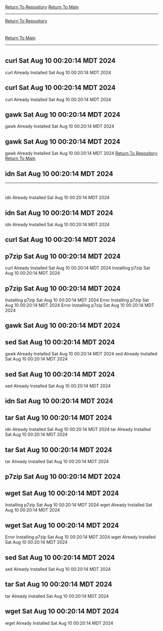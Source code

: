 [Return To Repository](https://github.com/DigitalWarrior/piholeparser/)
[Return To Main](https://github.com/DigitalWarrior/piholeparser/blob/master/RecentRunLogs/Mainlog.md)
____________________________________
[Return To Repository](https://github.com/DigitalWarrior/piholeparser/)
# 
[Return To Main](https://github.com/DigitalWarrior/piholeparser/blob/master/RecentRunLogs/Mainlog.md)
____________________________________
# 
## curl Sat Aug 10 00:20:14 MDT 2024
curl Already Installed Sat Aug 10 00:20:14 MDT 2024
## curl Sat Aug 10 00:20:14 MDT 2024
curl Already Installed Sat Aug 10 00:20:14 MDT 2024
## gawk Sat Aug 10 00:20:14 MDT 2024
gawk Already Installed Sat Aug 10 00:20:14 MDT 2024
## gawk Sat Aug 10 00:20:14 MDT 2024
gawk Already Installed Sat Aug 10 00:20:14 MDT 2024
[Return To Repository](https://github.com/DigitalWarrior/piholeparser/)
[Return To Main](https://github.com/DigitalWarrior/piholeparser/blob/master/RecentRunLogs/Mainlog.md)
## idn Sat Aug 10 00:20:14 MDT 2024
____________________________________
# 
idn Already Installed Sat Aug 10 00:20:14 MDT 2024
## idn Sat Aug 10 00:20:14 MDT 2024
idn Already Installed Sat Aug 10 00:20:14 MDT 2024
## curl Sat Aug 10 00:20:14 MDT 2024
## p7zip Sat Aug 10 00:20:14 MDT 2024
curl Already Installed Sat Aug 10 00:20:14 MDT 2024
Installing p7zip Sat Aug 10 00:20:14 MDT 2024
## p7zip Sat Aug 10 00:20:14 MDT 2024
Installing p7zip Sat Aug 10 00:20:14 MDT 2024
Error Installing p7zip Sat Aug 10 00:20:14 MDT 2024
Error Installing p7zip Sat Aug 10 00:20:14 MDT 2024
## gawk Sat Aug 10 00:20:14 MDT 2024
## sed Sat Aug 10 00:20:14 MDT 2024
gawk Already Installed Sat Aug 10 00:20:14 MDT 2024
sed Already Installed Sat Aug 10 00:20:14 MDT 2024
## sed Sat Aug 10 00:20:14 MDT 2024
sed Already Installed Sat Aug 10 00:20:14 MDT 2024
## idn Sat Aug 10 00:20:14 MDT 2024
## tar Sat Aug 10 00:20:14 MDT 2024
idn Already Installed Sat Aug 10 00:20:14 MDT 2024
tar Already Installed Sat Aug 10 00:20:14 MDT 2024
## tar Sat Aug 10 00:20:14 MDT 2024
tar Already Installed Sat Aug 10 00:20:14 MDT 2024
## p7zip Sat Aug 10 00:20:14 MDT 2024
## wget Sat Aug 10 00:20:14 MDT 2024
Installing p7zip Sat Aug 10 00:20:14 MDT 2024
wget Already Installed Sat Aug 10 00:20:14 MDT 2024
## wget Sat Aug 10 00:20:14 MDT 2024
Error Installing p7zip Sat Aug 10 00:20:14 MDT 2024
wget Already Installed Sat Aug 10 00:20:14 MDT 2024
## sed Sat Aug 10 00:20:14 MDT 2024
sed Already Installed Sat Aug 10 00:20:14 MDT 2024
## tar Sat Aug 10 00:20:14 MDT 2024
tar Already Installed Sat Aug 10 00:20:14 MDT 2024
## wget Sat Aug 10 00:20:14 MDT 2024
wget Already Installed Sat Aug 10 00:20:14 MDT 2024
